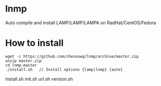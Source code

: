 # lnmp 
Auto compile and install LAMP/LAMP/LAMPA on RadHat/CentOS/Fedora 

# How to install
```
wget -c https://github.com/chenxuwq/lnmp/archive/master.zip 
unzip master.zip
cd lnmp-master
./install.sh   // Install options {lamp|lnmp} [auto]

```


install.sh 
init.sh
url.sh
version.sh
